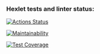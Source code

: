 ### Hexlet tests and linter status:

[![Actions Status](https://github.com/hsifananab/frontend-project-lvl2/workflows/hexlet-check/badge.svg)](https://github.com/hsifananab/frontend-project-lvl2/actions)

[![Maintainability](https://api.codeclimate.com/v1/badges/18e0d3f4ea5d162c1136/maintainability)](https://codeclimate.com/github/hsifananab/frontend-project-lvl2/maintainability)

[![Test Coverage](https://api.codeclimate.com/v1/badges/18e0d3f4ea5d162c1136/test_coverage)](https://codeclimate.com/github/hsifananab/frontend-project-lvl2/test_coverage)
